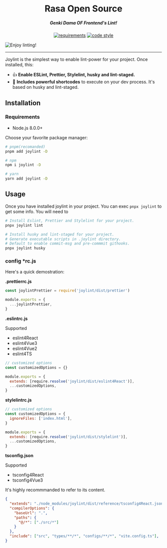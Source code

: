 <h1 align="center">Rasa Open Source</h1>
<h5 align="center">Genki Dama OF Frontend's Lint!</h5>

<div align="center">

[![requirements](https://img.shields.io/badge/node-%3E8.0.0-brightgreenf)]()
[![code style](https://img.shields.io/badge/code%20style-prettier-%23ff69b4)]()

</div>

<img align="center" src="https://docs-1300606192.cos.ap-shanghai.myqcloud.com/showcase/lintdd.jpg" alt="Enjoy linting!" title="PR welcome!">

<hr />

Joylint is the simplest way to enable lint-power for your project. Once installed, this:

- 👍 **Enable ESLint, Prettier, Stylelint, husky and lint-staged.**
- 🥰 **Includes powerful shortcodes** to execute on your dev process. It's based on husky and lint-staged.


## Installation

### Requirements

- Node.js 8.0.0+

Choose your favorite package manager:

```bash
# pnpm(recomanded)
pnpm add joylint -D

# npm
npm i joylint -D

# yarn
yarn add joylint -D
```

## Usage

Once you have installed joylint in your project. You can exec `pnpx joylint` to get some info. You will need to

```bash
# Install Eslint, Prettier and Stylelint for your project.
pnpx joylint lint

# Install husky and lint-staged for your project.
# Generate executable scripts in .joylint directory.
# Default to enable commit-msg and pre-commmit githooks.
pnpx joylint husky
```

### config *rc.js

Here's a quick demostration:

**.prettierrc.js**

```js
const joylintPrettier = require('joylint/dist/prettier')

module.exports = {
  ...joylintPrettier,
}
```

**.eslintrc.js**

Supported
- eslint4React
- eslint4Vue3
- eslint4Vue2
- eslint4TS

```js
// customized options
const customizedOptions = {}

module.exports = {
  extends: [require.resolve('joylint/dist/eslint4React')],
  ...customizedOptions,
}
```

**stylelintrc.js**

```js
// customized options
const customizedOptions = {
  ignoreFiles: ['index.html'],
}

module.exports = {
  extends: [require.resolve('joylint/dist/stylelint')],
  ...customizedOptions,
}
```

**tsconfig.json**

Supported
- tsconfig4React
- tsconfig4Vue3

It's highly recommmanded to refer to its content.

```json
{
  "extends": "./node_modules/joylint/dist/reference/tsconfig4React.json",
  "compilerOptions": {
    "baseUrl": ".",
    "paths": {
      "@/*": ["./src/*"]
    }
  },
  "include": ["src", "types/**/*", "configs/**/*", "vite.config.ts"],
}
```
